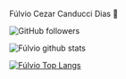  Fúlvio Cezar Canducci Dias 👋

![GitHub followers](https://img.shields.io/github/followers/fulviocanducci?style=social)

![Fúlvio github stats](https://github-readme-stats.vercel.app/api?username=fulviocanducci&show_icons=true&locale=en)

[![Fúlvio Top Langs](https://github-readme-stats.vercel.app/api/top-langs/?username=fulviocanducci&show_icons=true&locale=en)](https://github.com/anuraghazra/github-readme-stats)

<!--
**fulviocanducci/fulviocanducci** is a ✨ _special_ ✨ repository because its `README.md` (this file) appears on your GitHub profile.

Here are some ideas to get you started:

- 🔭 I’m currently working on ...
- 🌱 I’m currently learning ...
- 👯 I’m looking to collaborate on ...
- 🤔 I’m looking for help with ...
- 💬 Ask me about ...
- 📫 How to reach me: ...
- 😄 Pronouns: ...
- ⚡ Fun fact: ...
-->
